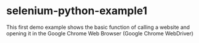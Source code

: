 # selenium-python-example1
This first demo example shows the basic function of calling a website and opening it in the Google Chrome Web Browser (Google Chrome WebDriver)
